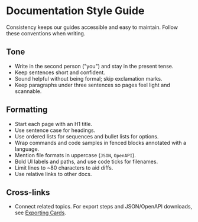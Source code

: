 # Documentation Style Guide

Consistency keeps our guides accessible and easy to maintain. Follow these conventions when writing.

## Tone
- Write in the second person ("you") and stay in the present tense.
- Keep sentences short and confident.
- Sound helpful without being formal; skip exclamation marks.
- Keep paragraphs under three sentences so pages feel light and scannable.

## Formatting
- Start each page with an H1 title.
- Use sentence case for headings.
- Use ordered lists for sequences and bullet lists for options.
- Wrap commands and code samples in fenced blocks annotated with a language.
- Mention file formats in uppercase (`JSON`, `OpenAPI`).
- Bold UI labels and paths, and use code ticks for filenames.
- Limit lines to ~80 characters to aid diffs.
- Use relative links to other docs.

## Cross-links
- Connect related topics. For export steps and JSON/OpenAPI downloads, see [Exporting Cards](./exporting-cards.md).
